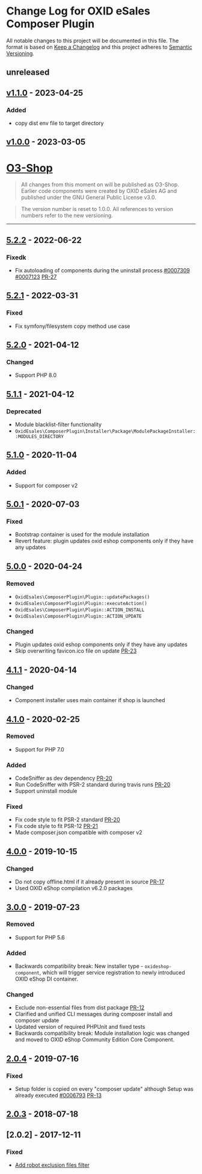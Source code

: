 # Change Log for OXID eSales Composer Plugin

All notable changes to this project will be documented in this file.
The format is based on [Keep a Changelog](http://keepachangelog.com/)
and this project adheres to [Semantic Versioning](http://semver.org/).

## unreleased

## [v1.1.0] - 2023-04-25

### Added
- copy dist env file to target directory

## [v1.0.0] - 2023-03-05

# [O3-Shop]

> All changes from this moment on will be published as O3-Shop.
> Earlier code components were created by OXID eSales AG and published under the GNU General Public License v3.0.

> The version number is reset to 1.0.0. All references to version numbers refer to the new versioning.

* * * * * * * * * *

## [5.2.2] - 2022-06-22

### Fixedk
- Fix autoloading of components during the uninstall process
  [#0007309](https://bugs.oxid-esales.com/view.php?id=7309)
  [#0007123](https://bugs.oxid-esales.com/view.php?id=7123)
  [PR-27](https://github.com/OXID-eSales/oxideshop_composer_plugin/pull/27)

## [5.2.1] - 2022-03-31

### Fixed
- Fix symfony/filesystem copy method use case

## [5.2.0] - 2021-04-12

### Changed
- Support PHP 8.0

## [5.1.1] - 2021-04-12

### Deprecated
- Module blacklist-filter functionality
- `OxidEsales\ComposerPlugin\Installer\Package\ModulePackageInstaller::MODULES_DIRECTORY`

## [5.1.0] - 2020-11-04

### Added
- Support for composer v2

## [5.0.1] - 2020-07-03

### Fixed
- Bootstrap container is used for the module installation
- Revert feature: plugin updates oxid eshop components only if they have any updates

## [5.0.0] - 2020-04-24

### Removed
- `OxidEsales\ComposerPlugin\Plugin::updatePackages()`
- `OxidEsales\ComposerPlugin\Plugin::executeAction()`
- `OxidEsales\ComposerPlugin\Plugin::ACTION_INSTALL`
- `OxidEsales\ComposerPlugin\Plugin::ACTION_UPDATE`

### Changed
- Plugin updates oxid eshop components only if they have any updates
- Skip overwriting favicon.ico file on update [PR-23](https://github.com/OXID-eSales/oxideshop_composer_plugin/pull/23)

## [4.1.1] - 2020-04-14

### Changed
- Component installer uses main container if shop is launched

## [4.1.0] - 2020-02-25

### Removed
- Support for PHP 7.0

### Added
- CodeSniffer as dev dependency [PR-20](https://github.com/OXID-eSales/oxideshop_composer_plugin/pull/20)
- Run CodeSniffer with PSR-2 standard during travis runs [PR-20](https://github.com/OXID-eSales/oxideshop_composer_plugin/pull/20)
- Support uninstall module

### Fixed
- Fix code style to fit PSR-2 standard [PR-20](https://github.com/OXID-eSales/oxideshop_composer_plugin/pull/20)
- Fix code style to fit PSR-12 [PR-21](https://github.com/OXID-eSales/oxideshop_composer_plugin/pull/21)
- Made composer.json compatible with composer v2

## [4.0.0] - 2019-10-15

### Changed
- Do not copy offline.html if it already present in source [PR-17](https://github.com/OXID-eSales/oxideshop_composer_plugin/pull/17)
- Used OXID eShop compilation v6.2.0 packages

## [3.0.0] - 2019-07-23

### Removed
- Support for PHP 5.6

### Added
- Backwards compatibility break: New installer type - `oxideshop-component`, which will trigger service registration to newly introduced OXID eShop DI container.

### Changed
- Exclude non-essential files from dist package [PR-12](https://github.com/OXID-eSales/oxideshop_composer_plugin/pull/12)
- Clarified and unified CLI messages during composer install and composer update
- Updated version of required PHPUnit and fixed tests
- Backwards compatibility break: Module installation logic was changed and moved to OXID eShop Community Edition Core Component.

## [2.0.4] - 2019-07-16

### Fixed
-  Setup folder is copied on every "composer update" although Setup was already executed [#0006793](https://bugs.oxid-esales.com/view.php?id=6793) [PR-13](https://github.com/OXID-eSales/oxideshop_composer_plugin/pull/13)

## [2.0.3] - 2018-07-18

## [2.0.2] - 2017-12-11

### Fixed
- [Add robot exclusion files filter](https://bugs.oxid-esales.com/view.php?id=6703)

[v1.1.0]: https://gitlab.o3-shop.com/o3/shop-composer-plugin/-/compare/v1.0.0...v1.1.0
[v1.0.0]: https://gitlab.o3-shop.com/o3/shop-composer-plugin/-/tags/v1.0.0
[O3-Shop]: https://www.o3-shop.com/
[5.2.2]: https://github.com/OXID-eSales/oxideshop_composer_plugin/compare/v5.2.1...v5.2.2
[5.2.1]: https://github.com/OXID-eSales/oxideshop_composer_plugin/compare/v5.2.0...v5.2.1
[5.2.0]: https://github.com/OXID-eSales/oxideshop_composer_plugin/compare/v5.1.1...v5.2.0
[5.1.1]: https://github.com/OXID-eSales/oxideshop_composer_plugin/compare/v5.1.0...v5.1.1
[5.1.0]: https://github.com/OXID-eSales/oxideshop_composer_plugin/compare/v5.0.1...v5.1.0
[5.0.1]: https://github.com/OXID-eSales/oxideshop_composer_plugin/compare/v5.0.0...v5.0.1
[5.0.0]: https://github.com/OXID-eSales/oxideshop_composer_plugin/compare/v4.1.1...v5.0.0
[4.1.1]: https://github.com/OXID-eSales/oxideshop_composer_plugin/compare/v4.1.0...v4.1.1
[4.1.0]: https://github.com/OXID-eSales/oxideshop_composer_plugin/compare/v4.0.0...v4.1.0
[4.0.0]: https://github.com/OXID-eSales/oxideshop_composer_plugin/compare/v3.0.0...v4.0.0
[3.0.0]: https://github.com/OXID-eSales/oxideshop_composer_plugin/compare/v2.0.4...v3.0.0
[2.0.4]: https://github.com/OXID-eSales/oxideshop_composer_plugin/compare/v2.0.3...v2.0.4
[2.0.3]: https://github.com/OXID-eSales/oxideshop_composer_plugin/compare/v2.0.2...v2.0.3

